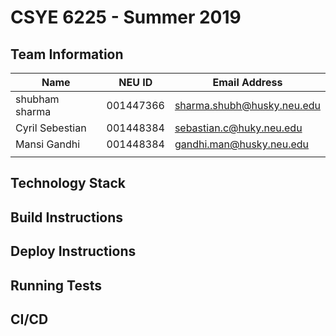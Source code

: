 # CSYE 6225 - Summer 2019

## Team Information

| Name | NEU ID | Email Address |
| --- | --- | --- |
| shubham sharma| 001447366 | sharma.shubh@husky.neu.edu|
| Cyril Sebestian | 001448384 | sebastian.c@huky.neu.edu |
| Mansi Gandhi | 001448384 | gandhi.man@husky.neu.edu |
| | | |

## Technology Stack


## Build Instructions


## Deploy Instructions


## Running Tests


## CI/CD


